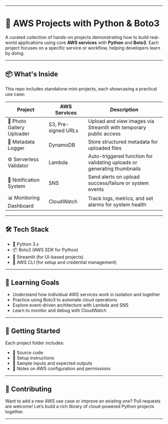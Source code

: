 
---

# 🧪 AWS Projects with Python & Boto3

A curated collection of hands-on projects demonstrating how to build real-world applications using core **AWS services** with **Python** and **Boto3**. Each project focuses on a specific service or workflow, helping developers learn by doing.

---

## 📦 What's Inside

This repo includes standalone mini-projects, each showcasing a practical use case:

| Project | AWS Services | Description |
|--------|---------------|-------------|
| 📸 Photo Gallery Uploader | S3, Pre-signed URLs | Upload and view images via Streamlit with temporary public access |
| 📝 Metadata Logger | DynamoDB | Store structured metadata for uploaded files |
| ⚙️ Serverless Validator | Lambda | Auto-triggered function for validating uploads or generating thumbnails |
| 🔔 Notification System | SNS | Send alerts on upload success/failure or system events |
| 📊 Monitoring Dashboard | CloudWatch | Track logs, metrics, and set alarms for system health |

---

## 🛠 Tech Stack

- 🐍 Python 3.x  
- 📦 Boto3 (AWS SDK for Python)  
- 🧪 Streamlit (for UI-based projects)  
- 🧰 AWS CLI (for setup and credential management)  

---

## 🎯 Learning Goals

- Understand how individual AWS services work in isolation and together  
- Practice using Boto3 to automate cloud operations  
- Explore event-driven architecture with Lambda and SNS  
- Learn to monitor and debug with CloudWatch  

---

## 🚀 Getting Started

Each project folder includes:

- 📁 Source code  
- 📖 Setup instructions  
- 🧪 Sample inputs and expected outputs  
- 📝 Notes on AWS configuration and permissions  

---

## 🤝 Contributing

Want to add a new AWS use case or improve an existing one? Pull requests are welcome! Let’s build a rich library of cloud-powered Python projects together.

---

